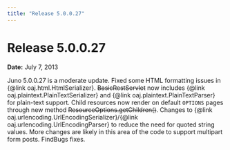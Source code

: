 ```yaml
---
title: "Release 5.0.0.27"
---
```


# Release 5.0.0.27

**Date:** July 7, 2013

Juno 5.0.0.27 is a moderate update.
Fixed some HTML formatting issues in \{@link oaj.html.HtmlSerializer\}.
~~BasicRestServlet~~ now includes \{@link oaj.plaintext.PlainTextSerializer\} and \{@link oaj.plaintext.PlainTextParser\} for plain-text support.
Child resources now render on default `OPTIONS` pages through new method ~~ResourceOptions.getChildren()~~.
Changes to \{@link oaj.urlencoding.UrlEncodingSerializer\}/\{@link oaj.urlencoding.UrlEncodingParser\} to reduce the need for quoted string values.
More changes are likely in this area of the code to support multipart form posts.
FindBugs fixes.